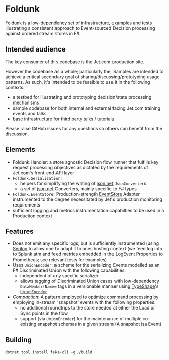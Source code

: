 Foldunk
=======
Foldunk is a low-dependency set of infrastructure, examples and tests illustrating a consistent approach to Event-sourced Decision processing against ordered stream stores in F#.

Intended audience
-----------------
The key consumer of this codebase is the Jet.com production site.

However,the codebase as a whole; particularly the, Samples are intended to achieve a critical secondary goal of sharing/discussing/prototyping usage patterns. As such, it's intended to be feasible to use it in the following contexts:
- a testbed for illustrating and prototyping decision/state processing mechanisms
- sample codebase for both internal and external facing Jet.com training events and talks
- base infrastructure for third party talks / tutorials

Please raise GitHub issues for any questions so others can benefit from the discussion.

Elements
--------
- Foldunk.Handler: a store agnostic Decision flow runner that fulfills key request processing objectives as dictated by the requirements of Jet.com's front-end API layer
- `Foldunk.Serialization`:
	- helpers for simplifying the writing of [json.net](https://github.com/JamesNK/Newtonsoft.Json) `JsonConverter`s
	- a set of [json.net](https://github.com/JamesNK/Newtonsoft.Json) Converters, mainly specific to F# types
- `Foldunk.EventStore`: Production-strength [EventStore](http://geteventstore.com) Adapter instrumented to the degree necessitated by Jet's production monitoring requirements
- sufficient logging and metrics instrumentation capabilties to be used in a Production context

Features
--------
- Does not emit any specific logs, but is sufficiently instrumented (using [Serilog](github.com/serilog/serilog) to allow one to adapt it to ones hosting context (we feed log info to  Splunk atm and feed metrics embedded in the LogEvent Properties to Prometheus; see relevant tests for examples)
- Uses `UnionEncoder`: a scheme for the serializing Events modelled as an F# Discriminated Union with the following capabilities:
	- independent of any specific serializer
	- allows tagging of Discriminated Union cases with low-dependency `DataMember(Name=` tags in a versionable manner using [TypeShape](https://github.com/eiriktsarpalis/TypeShape)'s [`UnionEncoder`](https://github.com/eiriktsarpalis/TypeShape/blob/master/tests/TypeShape.Tests/UnionEncoderTests.fs)
- _Compaction_: A pattern employed to optimize command processing by employing in-stream 'snapshot' events with the following properties:
	- no additional roundtrips to the store needed at either the Load or Sync points in the flow
	- support (via `UnionEncoder`) for the maintenance of multiple co-existing snapshot schemas in a given stream (A snapshot isa Event)

Building
--------
`dotnet tool install fake-cli -g`
`./build`